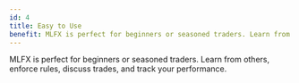 ```yaml
---
id: 4
title: Easy to Use
benefit: MLFX is perfect for beginners or seasoned traders. Learn from others, enforce rules, discuss trades, and track your performance.
---
```


MLFX is perfect for beginners or seasoned traders. Learn from others, enforce rules, discuss trades, and track your performance.
